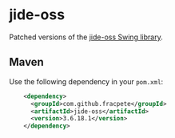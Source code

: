# jide-oss
Patched versions of the [jide-oss Swing library](https://github.com/jidesoft/jide-oss/).

## Maven

Use the following dependency in your `pom.xml`:

```xml
    <dependency>
      <groupId>com.github.fracpete</groupId>
      <artifactId>jide-oss</artifactId>
      <version>3.6.18.1</version>
    </dependency>
```
